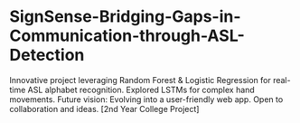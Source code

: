 # SignSense-Bridging-Gaps-in-Communication-through-ASL-Detection
  Innovative project leveraging Random Forest &amp; Logistic Regression for real-time ASL alphabet recognition. Explored LSTMs for complex hand movements. Future vision: Evolving into a user-friendly web app. Open to collaboration and ideas. [2nd Year College Project] 
